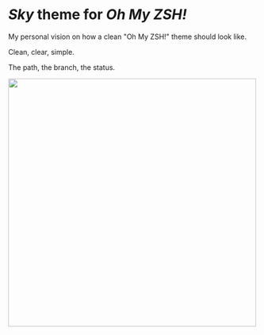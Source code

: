 *Sky* theme for *Oh My ZSH!*
=========

My personal vision on how a clean "Oh My ZSH!" theme should look like.

Clean, clear, simple.

The path, the branch, the status.

<img src="https://cloud.githubusercontent.com/assets/457094/4921339/bde1adcc-6509-11e4-85d9-8024373bab1c.png" width="500px"/>
